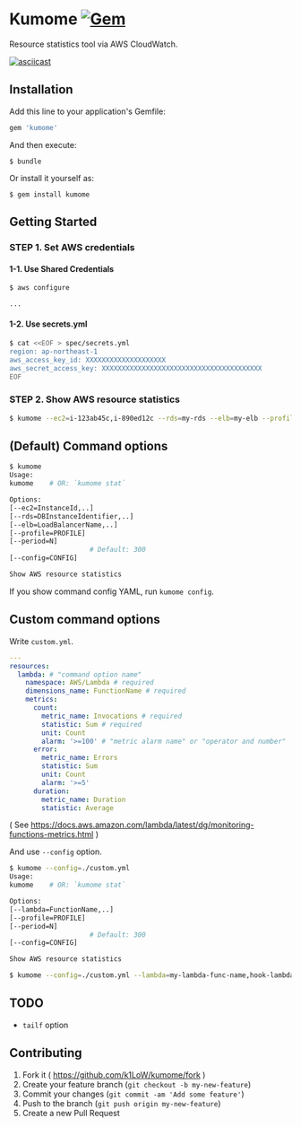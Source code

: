 # Kumome [![Gem](https://img.shields.io/gem/v/kumome.svg)](https://rubygems.org/gems/kumome)

Resource statistics tool via AWS CloudWatch.

[![asciicast](https://asciinema.org/a/35090.png)](https://asciinema.org/a/35090?speed=5&autoplay=1)

## Installation

Add this line to your application's Gemfile:

```ruby
gem 'kumome'
```

And then execute:

    $ bundle

Or install it yourself as:

    $ gem install kumome

## Getting Started

### STEP 1. Set AWS credentials

#### 1-1. Use Shared Credentials

```sh
$ aws configure

...
```

#### 1-2. Use secrets.yml

```sh
$ cat <<EOF > spec/secrets.yml
region: ap-northeast-1
aws_access_key_id: XXXXXXXXXXXXXXXXXXXX
aws_secret_access_key: XXXXXXXXXXXXXXXXXXXXXXXXXXXXXXXXXXXXXXXX
EOF
```

### STEP 2. Show AWS resource statistics

```sh
$ kumome --ec2=i-123ab45c,i-890ed12c --rds=my-rds --elb=my-elb --profile mycreds
```

## (Default) Command options

```sh
$ kumome
Usage:
kumome    # OR: `kumome stat`

Options:
[--ec2=InstanceId,..]
[--rds=DBInstanceIdentifier,..]
[--elb=LoadBalancerName,..]
[--profile=PROFILE]
[--period=N]
                    # Default: 300
[--config=CONFIG]

Show AWS resource statistics
```

If you show command config YAML, run `kumome config`.

## Custom command options

Write `custom.yml`.

```yaml
---
resources:
  lambda: # "command option name"
    namespace: AWS/Lambda # required
    dimensions_name: FunctionName # required
    metrics:
      count:
        metric_name: Invocations # required
        statistic: Sum # required
        unit: Count
        alarm: '>=100' # "metric alarm name" or "operator and number"
      error:
        metric_name: Errors
        statistic: Sum
        unit: Count
        alarm: '>=5'
      duration:
        metric_name: Duration
        statistic: Average
```
( See https://docs.aws.amazon.com/lambda/latest/dg/monitoring-functions-metrics.html )

And use `--config` option.

```sh
$ kumome --config=./custom.yml
Usage:
kumome    # OR: `kumome stat`

Options:
[--lambda=FunctionName,..]
[--profile=PROFILE]
[--period=N]
                    # Default: 300
[--config=CONFIG]

Show AWS resource statistics

$ kumome --config=./custom.yml --lambda=my-lambda-func-name,hook-lambda-func-name --profile mycreds
```

## TODO

- `tailf` option

## Contributing

1. Fork it ( https://github.com/k1LoW/kumome/fork )
2. Create your feature branch (`git checkout -b my-new-feature`)
3. Commit your changes (`git commit -am 'Add some feature'`)
4. Push to the branch (`git push origin my-new-feature`)
5. Create a new Pull Request
